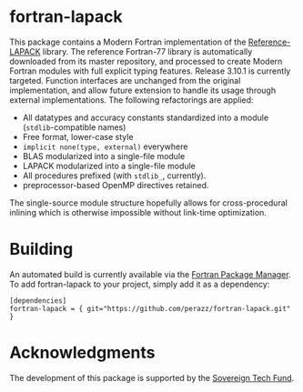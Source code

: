 # fortran-lapack
This package contains a Modern Fortran implementation of the [Reference-LAPACK](http://github.com/reference-LAPACK) library.
The reference Fortran-77 library is automatically downloaded from its master repository, and processed to create Modern Fortran modules with full explicit typing features. 
Release 3.10.1 is currently targeted. Function interfaces are unchanged from the original implementation, and allow future extension to handle its usage through external implementations.
The following refactorings are applied: 
- All datatypes and accuracy constants standardized into a module (`stdlib`-compatible names)
- Free format, lower-case style
- `implicit none(type, external)` everywhere
- BLAS modularized into a single-file module
- LAPACK modularized into a single-file module
- All procedures prefixed (with `stdlib_`, currently).
- preprocessor-based OpenMP directives retained.

The single-source module structure hopefully allows for cross-procedural inlining which is otherwise impossible without link-time optimization.

# Building
An automated build is currently available via the [Fortran Package Manager](https://fpm.fortran-lang.org).
To add fortran-lapack to your project, simply add it as a dependency: 

```
[dependencies]
fortran-lapack = { git="https://github.com/perazz/fortran-lapack.git" }
```

# Acknowledgments
The development of this package is supported by the [Sovereign Tech Fund](https://www.sovereigntechfund.de).
